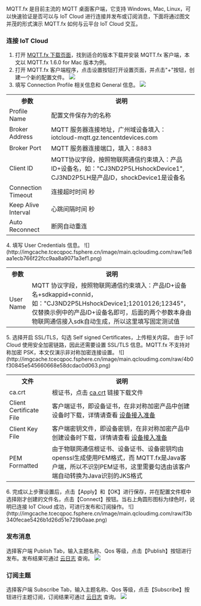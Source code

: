 MQTT.fx 是目前主流的 MQTT 桌面客户端，它支持 Windows, Mac, Linux，可以快速验证是否可以与 IoT Cloud 进行连接并发布或订阅消息，下面将通过图文并茂的形式演示 MQTT.fx 如何与云平台 IoT Cloud 交互。

### 连接 IoT Cloud
1. 打开 [MQTT.fx 下载页面](http://mqttfx.jensd.de/index.php/download)，找到适合的版本下载并安装 MQTT.fx 客户端，本文以 MQTT.fx 1.6.0 for Mac 版本为例。
2. 打开 MQTT.fx 客户端程序，点击设置按钮打开设置页面，并点击"+"按钮，创建一个新的配置文件。
![](http://imgcache.tcecqpoc.fsphere.cn/image/main.qcloudimg.com/raw/750ed4e58c735046a5b312edbcbb72b3.png)
3. 填写 Connection Profile 相关信息和 General 信息。
![](http://imgcache.tcecqpoc.fsphere.cn/image/main.qcloudimg.com/raw/f8763fcc05f10bf59ab46b5679356b4e.png)
<table>
<tr>
  <th>参数</th>
  <th>说明</th>
</tr>
<tr>
  <td>Profile Name</td>
  <td>配置文件保存为的名称</td>
</tr>
<tr>
  <td>Broker Address</td>
  <td>MQTT 服务器连接地址，广州域设备填入：iotcloud-mqtt.gz.tencentdevices.com</td>
</tr>
<tr>
  <td>Broker Port</td>
  <td>MQTT 服务器连接端口，填入：8883</td>
</tr>
<tr>
  <td>Client ID</td>
  <td>MQTT协议字段，按照物联网通信约束填入：产品ID+设备名，如："CJ3ND2P5LHshockDevice1", CJ3ND2P5LH是产品ID，shockDevice1是设备名</td>
</tr>
<tr>
  <td>Connection Timeout</td>
  <td>连接超时时间 秒</td>
</tr>
<tr>
  <td>Keep Alive Interval</td>
  <td>心跳间隔时间 秒</td>
</tr>
<tr>
  <td>Auto Reconnect</td>
  <td>断网自动重连</td>
</tr>
</table>
4. 填写 User Credentials 信息。
![](http://imgcache.tcecqpoc.fsphere.cn/image/main.qcloudimg.com/raw/1e8aa1ecb766f22fcc9aa8a9071a3ef1.png)
<table>
<tr>
	<th>参数</th>
	<th>说明</th>
</tr>
<tr>
	<td>User Name</td>
	<td>MQTT 协议字段，按照物联网通信约束填入：产品ID+设备名+sdkappid+connid，如："CJ3ND2P5LHshockDevice1;12010126;12345"，仅替换示例中的产品ID+设备名即可，后面的两个参数本身由物联网通信接入sdk自动生成，所以这里填写固定测试值</td>
</tr>
</table>
5. 选择开启 SSL/TLS，勾选 Self signed Certificates，上传相关内容。
由于 IoT Cloud 使用安全加密链路，因此还需要设置 SSL/TLS 信息。MQTT.fx 不支持对称加密 PSK，本文仅演示非对称加密连接设置。
![](http://imgcache.tcecqpoc.fsphere.cn/image/main.qcloudimg.com/raw/4b0f30845e545660668e58dcdac0d063.png)
<table>
<tr>
	<th>文件</th>
	<th>说明</th>
</tr>
<tr>
	<td>ca.crt</td>
	<td>根证书，点击 <a href="http://imgcache.tcecqpoc.fsphere.cn/image/main.qcloudimg.com/raw/14108437225f297154d63163ddd3d0da.crt">ca.crt</a> 链接下载文件</td>
</tr>
<tr>
	<td>Client Certificate File</td>
	<td>客户端证书，即设备证书，在非对称加密产品中创建设备时下载，详情请查看 <a href="http://tcecqpoc.fsphere.cn/document/product/634/14442">设备接入准备</a></td>
</tr>
<tr>
	<td>Client Key File</td>
	<td>客户端密钥文件，即设备密钥，在非对称加密产品中创建设备时下载，详情请查看  <a href="http://tcecqpoc.fsphere.cn/document/product/634/14442">设备接入准备</a></td>
</tr>
<tr>
	<td>PEM Formatted</td>
	<td>由于物联网通信根证书、设备证书、设备密钥均由openssl生成使用PEM格式，而 MQTT.fx是Java客户端，所以不识别PEM证书，这里需要勾选由该客户端自动转换为Java识别的JKS格式</td>
</tr>
</table>
6. 完成以上步骤设置后，点击【Apply】和【OK】进行保存，并在配置文件框中选择刚才创建的文件名，点击【Connect】按钮。当右上角圆形图标为绿色时，说明已连接 IoT Cloud 成功，可进行发布和订阅操作。
![](http://imgcache.tcecqpoc.fsphere.cn/image/main.qcloudimg.com/raw/f3b340fecae5426b1d26d51e729b0aae.png)

### 发布消息
选择客户端 Publish Tab，输入主题名称、Qos 等级，点击【Publish】按钮进行发布。发布结果可通过 [云日志](http://tcecqpoc.fsphere.cn/document/product/634/14445) 查询。
![](http://imgcache.tcecqpoc.fsphere.cn/image/main.qcloudimg.com/raw/d73633d60416697590ed779a214dedf0.png)

### 订阅主题
选择客户端 Subscribe Tab，输入主题名称、Qos 等级，点击【Subscribe】按钮进行主题订阅，订阅结果可通过 [云日志](http://tcecqpoc.fsphere.cn/document/product/634/14445) 查询。
![](http://imgcache.tcecqpoc.fsphere.cn/image/main.qcloudimg.com/raw/e156e41828a3e34b147cc861dc26bbf3.png)
